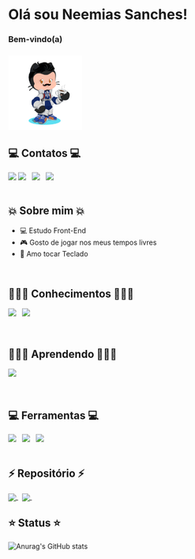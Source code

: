 # Olá sou Neemias Sanches! 

<div>
<h3>Bem-vindo(a)<h3>
<img src="octocat-1684408935038.png" widht= 150px; height= 150px>
</div>

## 💻 Contatos 💻
<div>
    <a href="https://wa.me/18996349638"><img src="https://img.shields.io/badge/WhatsApp-25D366?style=for-the-badge&logo=whatsapp&logoColor=white" widht= 35px; height= 35px></a>
    <a href="https://www.linkedin.com/in/neemias-sanches-ba4002273/"><img src="https://img.shields.io/badge/-LinkedIn-%230077B5?style=for-the-badge&logo=linkedin&logoColor=white" widht= 35px; height= 35px></a> &nbsp;
    <a href="https://twitter.com/NeemiasTKat"><img src="https://img.shields.io/badge/Twitter-1DA1F2?style=for-the-badge&logo=twitter&logoColor=white" widht= 35px; height= 35px></a> &nbsp;
    <a href="mailto:neemiasanches@hotmail.com"><img src="https://img.shields.io/badge/Microsoft_Outlook-0078D4?style=for-the-badge&logo=microsoft-outlook&logoColor=white" widht= 35px; height= 35px></a> &nbsp;
</div>
          
          
<br>

## 💥 Sobre mim 💥

- 💻 Estudo Front-End
- 🎮 Gosto de jogar nos meus tempos livres
- 🎹 Amo tocar Teclado

<br>

## 👩🏻‍💻 Conhecimentos 👩🏻‍💻
<img src="https://img.shields.io/badge/HTML5-E34F26?style=for-the-badge&logo=html5&logoColor=white" widht= 35px; height= 35px> &nbsp;
<img src="https://img.shields.io/badge/CSS3-1572B6?style=for-the-badge&logo=css3&logoColor=white" widht= 35px; height= 35px> &nbsp;
    
<br>

## 👩🏻‍💻 Aprendendo 👩🏻‍💻
<img src="https://img.shields.io/badge/JavaScript-323330?style=for-the-badge&logo=javascript&logoColor=F7DF1E" widht= 35px; height= 35px> &nbsp;

<br>
    
## 💻 Ferramentas 💻
<div>
    <img src="https://img.shields.io/badge/-git-black?style=for-the-badge&logo=Git" height="35"> &nbsp;
    <img src="https://img.shields.io/badge/github-%23121011.svg?logo=github&logoColor=white&style=for-the-badge" height="35"> &nbsp;
    <img src="https://img.shields.io/badge/-Windows-00ADEF?style=for-the-badge&logo=windows&logoColor=white" height="35"> &nbsp;
</div>
    
<br>    
    
## ⚡ Repositório ⚡
<a href="https://github.com/NeemiasTKat/listagem-pokemon">
  <img align="center" src="https://github-readme-stats.vercel.app/api/pin/?username=NeemiasTKat&repo=listagem-pokemon" />
</a> &nbsp;
<a href="https://github.com/NeemiasTKat/NeemiasTKat">
  <img align="center" src="https://github-readme-stats.vercel.app/api/pin/?username=NeemiasTKat&repo=NeemiasTKat" />
</a> &nbsp;

## ⭐ Status ⭐
![Anurag's GitHub stats](https://github-readme-stats.vercel.app/api?username=NeemiasTKat&show_icons=true&theme=radical)
</a> &nbsp; 
